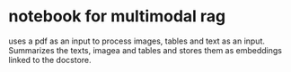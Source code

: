 # notebook for multimodal rag

uses a pdf as an input to process images, tables and text as an input. Summarizes the texts, imagea and tables and stores them as embeddings linked to the docstore.
